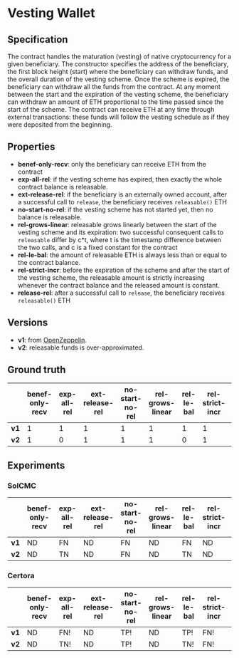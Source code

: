 # Vesting Wallet
## Specification
The contract handles the maturation (vesting) of native cryptocurrency for a given beneficiary. The constructor specifies the address of the beneficiary, the first block height (start) where the beneficiary can withdraw funds, and the overall duration of the vesting scheme. Once the scheme is expired, the beneficiary can withdraw all the funds from the contract. At any moment between the start and the expiration of the vesting scheme, the beneficiary can withdraw an amount of ETH proportional to the time passed since the start of the scheme. The contract can receive ETH at any time through external transactions: these funds will follow the vesting schedule as if they were deposited from the beginning.

## Properties
- **benef-only-recv**: only the beneficiary can receive ETH from the contract
- **exp-all-rel**: if the vesting scheme has expired, then exactly the whole contract balance is releasable.
- **ext-release-rel**: if the beneficiary is an externally owned account, after a successful call to `release`, the beneficiary receives `releasable()` ETH
- **no-start-no-rel**: if the vesting scheme has not started yet, then no balance is releasable.
- **rel-grows-linear**: releasable grows linearly between the start of the vesting scheme and its expiration: two successful consequent calls to `releasable` differ by c*t, where t is the timestamp difference between the two calls, and c is a fixed constant for the contract
- **rel-le-bal**: the amount of releasable ETH is always less than or equal to the contract balance.
- **rel-strict-incr**: before the expiration of the scheme and after the start of the vesting scheme, the releasable amount is strictly increasing whenever the contract balance and the released amount is constant.
- **release-rel**: after a successful call to `release`, the beneficiary receives `releasable()` ETH

## Versions
- **v1**: from [OpenZeppelin](https://github.com/OpenZeppelin/openzeppelin-contracts/blob/master/contracts/finance/VestingWallet.sol).
- **v2**: releasable funds is over-approximated.

## Ground truth
|        | benef-only-recv  | exp-all-rel      | ext-release-rel  | no-start-no-rel  | rel-grows-linear | rel-le-bal       | rel-strict-incr  | release-rel      |
|--------|------------------|------------------|------------------|------------------|------------------|------------------|------------------|------------------|
| **v1** | 1                | 1                | 1                | 1                | 1                | 1                | 1                | 1                |
| **v2** | 1                | 0                | 1                | 1                | 1                | 0                | 1                | 1                |
 


## Experiments

### SolCMC
|        | benef-only-recv  | exp-all-rel      | ext-release-rel  | no-start-no-rel  | rel-grows-linear | rel-le-bal       | rel-strict-incr  | release-rel      |
|--------|------------------|------------------|------------------|------------------|------------------|------------------|------------------|------------------|
| **v1** | ND               | FN               | ND               | FN               | ND               | FN               | ND               | ND               |
| **v2** | ND               | TN               | ND               | FN               | ND               | TN               | ND               | ND               |
 


### Certora
|        | benef-only-recv  | exp-all-rel      | ext-release-rel  | no-start-no-rel  | rel-grows-linear | rel-le-bal       | rel-strict-incr  | release-rel      |
|--------|------------------|------------------|------------------|------------------|------------------|------------------|------------------|------------------|
| **v1** | ND               | FN!              | ND               | TP!              | ND               | TP!              | FN!              | ND               |
| **v2** | ND               | TN!              | ND               | TP!              | ND               | TN!              | FN!              | ND               |
 
